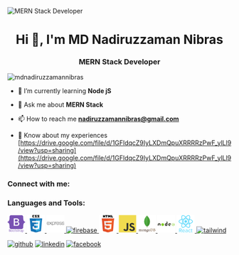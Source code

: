 ![MERN Stack Developer](https://media-exp1.licdn.com/dms/image/D5616AQEIvEFJ-Wqi5Q/profile-displaybackgroundimage-shrink_350_1400/0/1664169160788?e=1669852800&v=beta&t=NUznDcPdHfXv7oDT5GIXQTh-k9zCHfWUerpBQ-qgikE)

<h1 align="center">Hi 👋, I'm MD Nadiruzzaman Nibras</h1>
<h3 align="center">MERN Stack Developer</h3>

<p align="left"> <img src="https://komarev.com/ghpvc/?username=mdnadiruzzamannibras&label=Profile%20views&color=0e75b6&style=flat" alt="mdnadiruzzamannibras" /> </p>

- 🌱 I’m currently learning **Node jS**

- 💬 Ask me about **MERN Stack**

- 📫 How to reach me **nadiruzzamannibras@gmail.com**

- 📄 Know about my experiences [https://drive.google.com/file/d/1GFldqcZ9IyLXDmQpuXRRRRzPwF_ylLl9/view?usp=sharing](https://drive.google.com/file/d/1GFldqcZ9IyLXDmQpuXRRRRzPwF_ylLl9/view?usp=sharing)

<h3 align="left">Connect with me:</h3>
<p align="left">
</p>

<h3 align="left">Languages and Tools:</h3>
<p align="left"> <a href="https://getbootstrap.com" target="_blank" rel="noreferrer"> <img src="https://raw.githubusercontent.com/devicons/devicon/master/icons/bootstrap/bootstrap-plain-wordmark.svg" alt="bootstrap" width="40" height="40"/> </a> <a href="https://www.w3schools.com/css/" target="_blank" rel="noreferrer"> <img src="https://raw.githubusercontent.com/devicons/devicon/master/icons/css3/css3-original-wordmark.svg" alt="css3" width="40" height="40"/> </a> <a href="https://expressjs.com" target="_blank" rel="noreferrer"> <img src="https://raw.githubusercontent.com/devicons/devicon/master/icons/express/express-original-wordmark.svg" alt="express" width="40" height="40"/> </a> <a href="https://firebase.google.com/" target="_blank" rel="noreferrer"> <img src="https://www.vectorlogo.zone/logos/firebase/firebase-icon.svg" alt="firebase" width="40" height="40"/> </a> <a href="https://www.w3.org/html/" target="_blank" rel="noreferrer"> <img src="https://raw.githubusercontent.com/devicons/devicon/master/icons/html5/html5-original-wordmark.svg" alt="html5" width="40" height="40"/> </a> <a href="https://developer.mozilla.org/en-US/docs/Web/JavaScript" target="_blank" rel="noreferrer"> <img src="https://raw.githubusercontent.com/devicons/devicon/master/icons/javascript/javascript-original.svg" alt="javascript" width="40" height="40"/> </a> <a href="https://www.mongodb.com/" target="_blank" rel="noreferrer"> <img src="https://raw.githubusercontent.com/devicons/devicon/master/icons/mongodb/mongodb-original-wordmark.svg" alt="mongodb" width="40" height="40"/> </a> <a href="https://nodejs.org" target="_blank" rel="noreferrer"> <img src="https://raw.githubusercontent.com/devicons/devicon/master/icons/nodejs/nodejs-original-wordmark.svg" alt="nodejs" width="40" height="40"/> </a> <a href="https://reactjs.org/" target="_blank" rel="noreferrer"> <img src="https://raw.githubusercontent.com/devicons/devicon/master/icons/react/react-original-wordmark.svg" alt="react" width="40" height="40"/> </a> <a href="https://tailwindcss.com/" target="_blank" rel="noreferrer"> <img src="https://www.vectorlogo.zone/logos/tailwindcss/tailwindcss-icon.svg" alt="tailwind" width="40" height="40"/> </a> </p>


[<img src='https://cdn.jsdelivr.net/npm/simple-icons@3.0.1/icons/github.svg' alt='github' height='40'>](https://github.com/https://github.com/MdNadiruzzamanNibras)  [<img src='https://cdn.jsdelivr.net/npm/simple-icons@3.0.1/icons/linkedin.svg' alt='linkedin' height='40'>](https://www.linkedin.com/in/https://www.linkedin.com/in/mdnadiruzzamannibras//)  [<img src='https://cdn.jsdelivr.net/npm/simple-icons@3.0.1/icons/facebook.svg' alt='facebook' height='40'>](https://www.facebook.com/https://www.facebook.com/mn.nibras/)  


